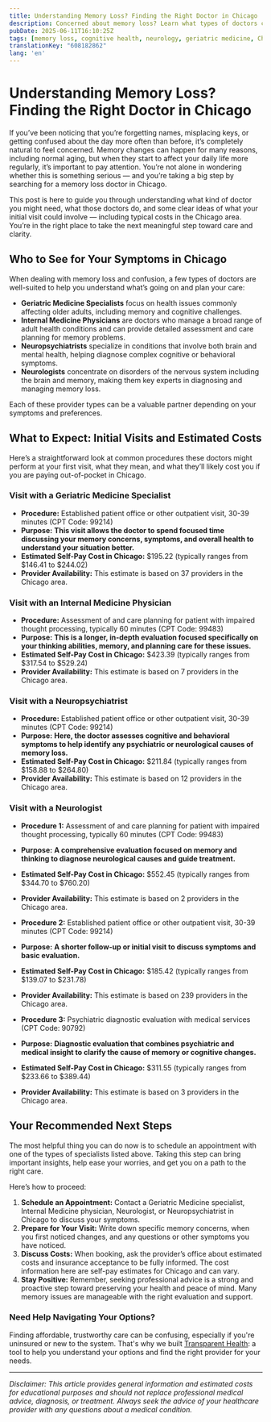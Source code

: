 ```yaml
---
title: Understanding Memory Loss? Finding the Right Doctor in Chicago  
description: Concerned about memory loss? Learn what types of doctors can help and what to expect for costs in Chicago, IL.  
pubDate: 2025-06-11T16:10:25Z
tags: [memory loss, cognitive health, neurology, geriatric medicine, Chicago healthcare, doctor visit costs]
translationKey: "608182862"
lang: 'en'
---
```


# Understanding Memory Loss? Finding the Right Doctor in Chicago

If you’ve been noticing that you’re forgetting names, misplacing keys, or getting confused about the day more often than before, it’s completely natural to feel concerned. Memory changes can happen for many reasons, including normal aging, but when they start to affect your daily life more regularly, it’s important to pay attention. You’re not alone in wondering whether this is something serious — and you’re taking a big step by searching for a memory loss doctor in Chicago. 

This post is here to guide you through understanding what kind of doctor you might need, what those doctors do, and some clear ideas of what your initial visit could involve — including typical costs in the Chicago area. You’re in the right place to take the next meaningful step toward care and clarity.

## Who to See for Your Symptoms in Chicago

When dealing with memory loss and confusion, a few types of doctors are well-suited to help you understand what’s going on and plan your care:

- **Geriatric Medicine Specialists** focus on health issues commonly affecting older adults, including memory and cognitive challenges.
- **Internal Medicine Physicians** are doctors who manage a broad range of adult health conditions and can provide detailed assessment and care planning for memory problems.
- **Neuropsychiatrists** specialize in conditions that involve both brain and mental health, helping diagnose complex cognitive or behavioral symptoms.
- **Neurologists** concentrate on disorders of the nervous system including the brain and memory, making them key experts in diagnosing and managing memory loss.

Each of these provider types can be a valuable partner depending on your symptoms and preferences.

## What to Expect: Initial Visits and Estimated Costs

Here’s a straightforward look at common procedures these doctors might perform at your first visit, what they mean, and what they’ll likely cost you if you are paying out-of-pocket in Chicago.

### Visit with a Geriatric Medicine Specialist

- **Procedure:** Established patient office or other outpatient visit, 30-39 minutes (CPT Code: 99214)  
- **Purpose:** **This visit allows the doctor to spend focused time discussing your memory concerns, symptoms, and overall health to understand your situation better.**  
- **Estimated Self-Pay Cost in Chicago:** $195.22 (typically ranges from $146.41 to $244.02)  
- **Provider Availability:** This estimate is based on 37 providers in the Chicago area.

### Visit with an Internal Medicine Physician

- **Procedure:** Assessment of and care planning for patient with impaired thought processing, typically 60 minutes (CPT Code: 99483)  
- **Purpose:** **This is a longer, in-depth evaluation focused specifically on your thinking abilities, memory, and planning care for these issues.**  
- **Estimated Self-Pay Cost in Chicago:** $423.39 (typically ranges from $317.54 to $529.24)  
- **Provider Availability:** This estimate is based on 7 providers in the Chicago area.

### Visit with a Neuropsychiatrist

- **Procedure:** Established patient office or other outpatient visit, 30-39 minutes (CPT Code: 99214)  
- **Purpose:** **Here, the doctor assesses cognitive and behavioral symptoms to help identify any psychiatric or neurological causes of memory loss.**  
- **Estimated Self-Pay Cost in Chicago:** $211.84 (typically ranges from $158.88 to $264.80)  
- **Provider Availability:** This estimate is based on 12 providers in the Chicago area.

### Visit with a Neurologist

- **Procedure 1:** Assessment of and care planning for patient with impaired thought processing, typically 60 minutes (CPT Code: 99483)  
- **Purpose:** **A comprehensive evaluation focused on memory and thinking to diagnose neurological causes and guide treatment.**  
- **Estimated Self-Pay Cost in Chicago:** $552.45 (typically ranges from $344.70 to $760.20)  
- **Provider Availability:** This estimate is based on 2 providers in the Chicago area.

- **Procedure 2:** Established patient office or other outpatient visit, 30-39 minutes (CPT Code: 99214)  
- **Purpose:** **A shorter follow-up or initial visit to discuss symptoms and basic evaluation.**  
- **Estimated Self-Pay Cost in Chicago:** $185.42 (typically ranges from $139.07 to $231.78)  
- **Provider Availability:** This estimate is based on 239 providers in the Chicago area.

- **Procedure 3:** Psychiatric diagnostic evaluation with medical services (CPT Code: 90792)  
- **Purpose:** **Diagnostic evaluation that combines psychiatric and medical insight to clarify the cause of memory or cognitive changes.**  
- **Estimated Self-Pay Cost in Chicago:** $311.55 (typically ranges from $233.66 to $389.44)  
- **Provider Availability:** This estimate is based on 3 providers in the Chicago area.

## Your Recommended Next Steps

The most helpful thing you can do now is to schedule an appointment with one of the types of specialists listed above. Taking this step can bring important insights, help ease your worries, and get you on a path to the right care.

Here’s how to proceed:

1. **Schedule an Appointment:** Contact a Geriatric Medicine specialist, Internal Medicine physician, Neurologist, or Neuropsychiatrist in Chicago to discuss your symptoms.
2. **Prepare for Your Visit:** Write down specific memory concerns, when you first noticed changes, and any questions or other symptoms you have noticed.
3. **Discuss Costs:** When booking, ask the provider’s office about estimated costs and insurance acceptance to be fully informed. The cost information here are self-pay estimates for Chicago and can vary.
4. **Stay Positive:** Remember, seeking professional advice is a strong and proactive step toward preserving your health and peace of mind. Many memory issues are manageable with the right evaluation and support.

### Need Help Navigating Your Options?

Finding affordable, trustworthy care can be confusing, especially if you're uninsured or new to the system. That's why we built [Transparent Health](https://transparenthealth.ai): a tool to help you understand your options and find the right provider for your needs. 

---

*Disclaimer: This article provides general information and estimated costs for educational purposes and should not replace professional medical advice, diagnosis, or treatment. Always seek the advice of your healthcare provider with any questions about a medical condition.*